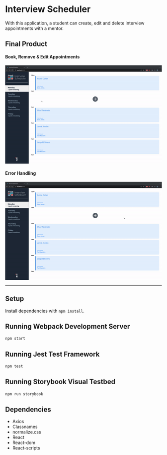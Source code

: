 # Interview Scheduler

With this application, a student can create, edit and delete interview appointments with a mentor.

## Final Product

#### Book, Remove & Edit Appointments
!["Project Demo"](https://github.com/SGrossett/scheduler/blob/master/docs/Project%20Demo.gif?raw=true)

#### Error Handling
!["Error Demo"](https://github.com/SGrossett/scheduler/blob/master/docs/Error%20Handling.gif?raw=true)

___


## Setup

Install dependencies with `npm install`.

## Running Webpack Development Server

```sh
npm start
```

## Running Jest Test Framework

```sh
npm test
```

## Running Storybook Visual Testbed

```sh
npm run storybook
```

## Dependencies

- Axios
- Classnames
- normalize.css
- React
- React-dom
- React-scripts